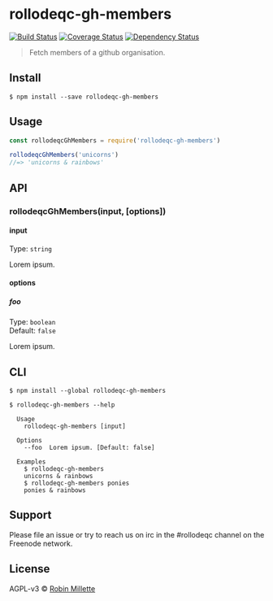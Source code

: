 # rollodeqc-gh-members
[![Build Status](https://travis-ci.org/millette/rollodeqc-gh-members.svg?branch=master)](https://travis-ci.org/millette/rollodeqc-gh-members)
[![Coverage Status](https://coveralls.io/repos/github/millette/rollodeqc-gh-members/badge.svg?branch=master)](https://coveralls.io/github/millette/rollodeqc-gh-members?branch=master)
[![Dependency Status](https://gemnasium.com/badges/github.com/millette/rollodeqc-gh-members.svg)](https://gemnasium.com/github.com/millette/rollodeqc-gh-members)
> Fetch members of a github organisation.

## Install
```
$ npm install --save rollodeqc-gh-members
```

## Usage
```js
const rollodeqcGhMembers = require('rollodeqc-gh-members')

rollodeqcGhMembers('unicorns')
//=> 'unicorns & rainbows'
```

## API
### rollodeqcGhMembers(input, [options])
#### input
Type: `string`

Lorem ipsum.

#### options
##### foo
Type: `boolean`<br>
Default: `false`

Lorem ipsum.

## CLI
```
$ npm install --global rollodeqc-gh-members
```

```
$ rollodeqc-gh-members --help

  Usage
    rollodeqc-gh-members [input]

  Options
    --foo  Lorem ipsum. [Default: false]

  Examples
    $ rollodeqc-gh-members
    unicorns & rainbows
    $ rollodeqc-gh-members ponies
    ponies & rainbows
```

## Support
Please file an issue or try to reach us on irc in the #rollodeqc channel on the Freenode network.

## License
AGPL-v3 © [Robin Millette](http://robin.millette.info)

